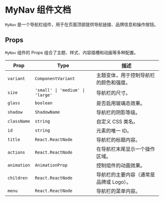 # MyNav 组件文档

`MyNav` 是一个导航栏组件，用于在页面顶部提供导航链接、品牌信息和操作按钮。

## Props

`MyNav` 组件的 Props 组合了主题、样式、内容插槽和动画等多种配置。

| Prop        | Type                               | 描述                                       |
|-------------|------------------------------------|--------------------------------------------|
| `variant`   | `ComponentVariant`                 | 主题变体，用于控制导航栏的颜色和强度。     |
| `size`      | `'small' \| 'medium' \| 'large'`   | 导航栏的尺寸。                             |
| `glass`     | `boolean`                          | 是否启用玻璃态效果。                       |
| `shadow`    | `ShadowName`                       | 导航栏的阴影等级。                         |
| `className` | `string`                           | 自定义 CSS 类名。                          |
| `id`        | `string`                           | 元素的唯一 ID。                            |
| `title`     | `React.ReactNode`                  | 导航栏的标题内容。                         |
| `actions`   | `React.ReactNode`                  | 在导航栏末尾显示一个操作区域。             |
| `animation` | `AnimationProp`                    | 控制组件的动画效果。                       |
| `children`  | `React.ReactNode`                  | 导航栏的主要内容（通常是品牌或 Logo）。    |
| `menu`      | `React.ReactNode`                  | 导航栏的菜单内容。                         |


